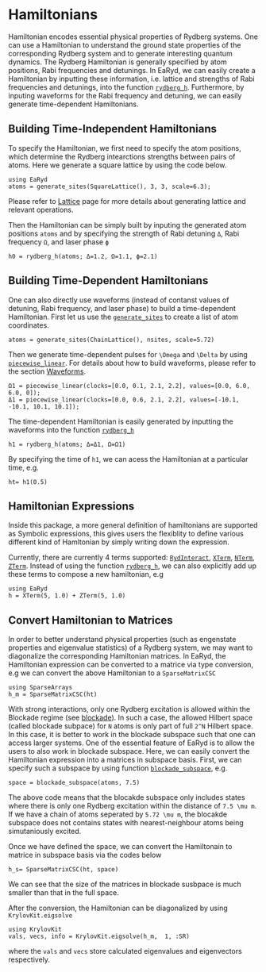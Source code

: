 # Hamiltonians

Hamiltonian encodes essential physical properties of Rydberg systems. One can use a Hamiltonian to 
understand the ground state properties of the corresponding Rydberg system and to generate interesting quantum dynamics. 
The Rydberg Hamiltonian is generally specified by atom positions, Rabi frequencies and detunings. In EaRyd, 
we can easily create a Hamiltonian by inputting these information, i.e. lattice and strengths of Rabi frequencies and
detunings,  into the function [`rydberg_h`](@ref). Furthermore, by inputing waveforms for the Rabi frequency and 
detuning, we can easily generate time-dependent Hamiltonians. 


## Building Time-Independent Hamiltonians

To specify the Hamiltonian, we first need to specify the atom positions, which determine the Rydberg intearctions strengths
between pairs of atoms. Here we generate a square lattice by using the code below. 
```@repl hamiltonian
using EaRyd
atoms = generate_sites(SquareLattice(), 3, 3, scale=6.3);
```
Please refer to [Lattice](@ref) page for more details about generating lattice and relevant operations. 

Then the Hamiltonian can be simply built by inputing the generated atom positions `atoms` and by specifying the strength of Rabi
detuning `Δ`, Rabi frequency `Ω`, and laser phase `ϕ`

```@repl hamiltonian
h0 = rydberg_h(atoms; Δ=1.2, Ω=1.1, ϕ=2.1)
```


## Building Time-Dependent Hamiltonians

One can also directly use waveforms (instead of contanst values of detuning, Rabi frequency, and laser phase) to build a time-dependent Hamiltonian. 
First let us use the  [`generate_sites`](@ref) to create a list of atom coordinates. 

```@repl hamiltonian
atoms = generate_sites(ChainLattice(), nsites, scale=5.72)
```

Then we generate time-dependent pulses for ``\Omega`` and ``\Delta`` by using 
[`piecewise_linear`](@ref). For details about how to build waveforms, please refer to the section [Waveforms](@ref). 
```@repl hamiltonian
Ω1 = piecewise_linear(clocks=[0.0, 0.1, 2.1, 2.2], values=[0.0, 6.0, 6.0, 0]);
Δ1 = piecewise_linear(clocks=[0.0, 0.6, 2.1, 2.2], values=[-10.1, -10.1, 10.1, 10.1]);
```

The time-dependent Hamiltonian is easily generated by inputting the waveforms into the function [`rydberg_h`](@ref)

```@repl hamiltonian
h1 = rydberg_h(atoms; Δ=Δ1, Ω=Ω1)
```

By specifying the time of `h1`, we can  acess the Hamiltonian at a particular time, e.g. 

```@repl hamiltonian
ht= h1(0.5)
```

## Hamiltonian Expressions

Inside this package, a more general definition of hamiltonians
are supported as Symbolic expressions, this
gives users the flexiblity to define various different kind of
Hamltonian by simply writing down the expression.

Currently, there are currently 4 terms supported: [`RydInteract`](@ref),
[`XTerm`](@ref), [`NTerm`](@ref), [`ZTerm`](@ref). Instead of using the function [`rydberg_h`](@ref), 
we can also explicitly add up these terms to compose a new hamiltonian, e.g

```@repl hamiltonian
using EaRyd
h = XTerm(5, 1.0) + ZTerm(5, 1.0)
```


## Convert Hamiltonian to Matrices


In order to better understand physical properties (such as engenstate properties and eigenvalue statistics) of a Rydberg system, we may want to diagonalize the corresponding Hamiltonian 
matrices. In EaRyd, the Hamiltonian expression can be converted to a matrice
via type conversion, e.g we can convert the above Hamiltonian
to a `SparseMatrixCSC`

```@repl hamiltonian
using SparseArrays
h_m = SparseMatrixCSC(ht)
```

With strong interactions, only one Rydberg excitation is allowed within the Blockade regime (see [blockade](@ref)). In such a case, the allowed Hilbert space (called blockade subpace) for ``N`` atoms 
is only part of full ``2^N`` Hilbert space. In this case, it is better to work in the blockade subspace such that one can access larger systems. 
One of the essential feature of EaRyd is to allow the users to also work in blockade subspace. Here, we can easily convert the Hamiltonian expression into a matrices in subspace basis.
First, we can specify such a subspace by using function [`blockade_subspace`](@ref), e.g. 

```@repl hamiltonian
space = blockade_subspace(atoms, 7.5)
```
The above code means that the blocakde subspace only includes states where there is only one Rydberg excitation 
within the distance of ``7.5 \mu m``. If we have a chain of atoms seperated by ``5.72 \mu m``, the blocakde subspace 
does not contains states with nearest-neighbour atoms being simutaniously excited. 


Once we have defined the space, we can convert the Hamiltonain to matrice in subspace basis via the codes below
```@repl hamiltonian
h_s= SparseMatrixCSC(ht, space)
```
We can see that the size of the matrices in blockade susbpace is much smaller than that in the full space. 

After the conversion, the Hamiltonian can be diagonalized by using `KrylovKit.eigsolve`
```@repl hamiltonian
using KrylovKit
vals, vecs, info = KrylovKit.eigsolve(h_m,  1, :SR)
```
where the `vals` and `vecs` store calculated eigenvalues and eigenvectors respectively. 